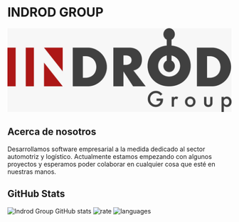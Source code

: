 # INDROD GROUP

![Logo de la empresa](resources/logo.jpeg)

## Acerca de nosotros

Desarrollamos software empresarial a la medida dedicado al sector automotriz y logístico.
Actualmente estamos empezando con algunos proyectos y esperamos poder colaborar en cualquier cosa que esté en nuestras manos.

## GitHub Stats

![Indrod Group GitHub stats](https://github-readme-stats.vercel.app/api?username=indrod-group&show_icons=true&theme=city_lights)
![rate](https://github-readme-streak-stats.herokuapp.com/?user=indrod-group&hide_border=false&theme=city_lights)
![languages](https://github-readme-stats.vercel.app/api/top-langs/?username=indrod-group&theme=city_lights&include_all_commits=true&layout=compact&langs_count=10)

